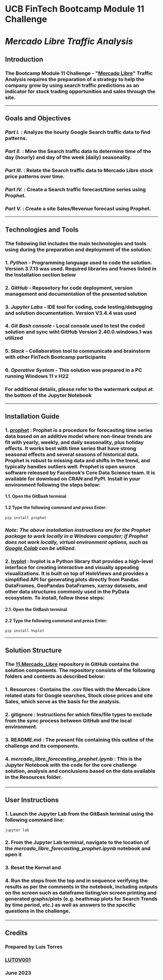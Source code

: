 # **UCB FinTech Bootcamp Module 11 Challenge**
# *Mercado Libre Traffic Analysis*
## **Introduction**
### The Bootcamp Module 11 Challenge - "[Mercado Libre](https://mercadolibre.com/)" Traffic Analysis requires the preparation of a strategy to help the company grow by using search traffic predictions as an indicator for stock trading opportunities and sales through the site.
---
## **Goals and Objectives**
### *Part I.*  : Analyze the hourly Google Search traffic data to find patterns.
### *Part II.*  : Mine the Search traffic data to determine time of the day (hourly) and day of the week (daily) seasonality.
### *Part III.* : Relate the Search traffic data to Mercado Libre stock price patterns over time.
### *Part IV.* : Create a Search traffic forecast/time series using Prophet.
### *Part V.*  : Create a site Sales/Revenue forecast using Prophet.
---
## **Technologies and Tools**
### The following list includes the main technologies and tools using during the preparation and deployment of the solution:
### 1. *Python* - Programming language used to code the solution. Version 3.7.13 was used. Required libraries and frames listed in the Installation section below
### 2. *GitHub* - Reposotory for code deployment, version management and documentation of the presented solution
### 3. *Jupyter Labs* - IDE tool for coding, code testing/debugging and solution documentation. Version V3.4.4 was used
### 4. *Git Bash console* - Local console used to test the coded solution and sync wiht GitHub Version 2.40.0.windows.1 was utilized
### 5. *Slack* - Collaboration tool to communicate and brainstorm with other FinTech Bootcamp participants
### 6. *Operative System* - This solution was prepared in a PC running Windows 11 v H22
### For additional details, please refer to the watermark output at the bottom of the Jupyter Notebook
---
## **Installation Guide**

### 1. [prophet](https://facebook.github.io/prophet/) : Prophet is a procedure for forecasting time series data based on an additive model where non-linear trends are fit with yearly, weekly, and daily seasonality, plus holiday effects. It works best with time series that have strong seasonal effects and several seasons of historical data. Prophet is robust to missing data and shifts in the trend, and typically handles outliers well. Prophet is open source software released by Facebook’s Core Data Science team. It is available for download on CRAN and PyPI. Install in your environment following the steps below:
#### 1.1. Open the GitBash terminal
#### 1.2 Type the following command and press Enter:
```python 
pip install prophet
```
### *Note: The above installation instructions are for the Prophet package to work locally in a Windows computer; if Prophet does not work locally, virtual environment options, such as [Google Colab](https://colab.research.google.com/) can be utilized.*

### 2. [hvplot](https://hvplot.holoviz.org/) : hvplot is a Python library that provides a high-level interface for creating interactive and visually appealing visualizations. It is built on top of HoloViews and provides a simplified API for generating plots directly from Pandas DataFrames, GeoPandas DataFrames, xarray datasets, and other data structures commonly used in the PyData ecosystem. To install, follow these steps:
#### 2.1. Open the GitBash terminal
#### 2.2 Type the following command and press Enter:
```python 
pip install hvplot
```
---
## **Solution Structure**

### The **[11.Mercado_Libre](https://github.com/LUTOV001/11.Mercado_Libre)** repository in GitHub contains the solution components. The repository consists of the following folders and contents as described below:
 
###   1. Resources : Contains the .csv files with the Mercado Libre related stats for Google searches, Stock close prices and site Sales, which serve as the basis for the analysis. 
###   2. gitignore : Instructions for which files/file types to exclude from the sync process between GitHub and the local environment.
###   3. README.md : The present file containing this outline of the challenge and its components.
###   4. *mercado_libre_forecasting_prophet.ipynb* : This is the Jupyter Notebook with the code for the core challenge solution, analysis and conclusions based on the data available in the Resources folder.
###    
---
## **User Instructions**
### 1. Launch the Jupyter Lab from the GitBash terminal using the following command line:
```python 
jupyter lab
```
### 2. From the Jupyter Lab terminal, navigate to the location of the ***mercado_libre_forecasting_prophet.ipynb*** notebook and open it
### 3. Reset the Kernel and
### 4. Run the steps from the top and in sequence verifying the results as per the comments in the notebook, including outputs on the screen such as dataframe listing/on screen printing and generated graphs/plots (e.g. heathmap plots for Search Trends by time period, etc.) as well as answers to the specific questions in the challenge.
####
---
## **Credits**

### Prepared by Luis Torres 
### [LUTOV001](https://github.com/LUTOV001)
### June 2023
